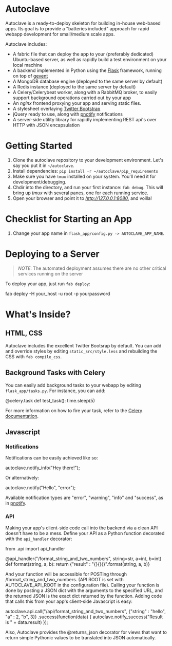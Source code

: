 Autoclave
=========

Autoclave is a ready-to-deploy skeleton for building in-house web-based apps. Its goal is to provide a "batteries included" approach for rapid webapp development for small/medium scale apps.

Autoclave includes:

* A fabric file that can deploy the app to your (preferably dedicated) Ubuntu-based server, as well as rapidly build a test environment on your local machine
* A backend implemented in Python using the [Flask](http://flask.pocoo.org) framework, running on top of [gevent](http://www.gevent.org/)
* A MongoDB database engine (deployed to the same server by default)
* A Redis instance (deployed to the same server by default)
* A Celery/Celerybeat worker, along with a RabbitMQ broker, to easily support background operations carried out by your app
* An *nginx* frontend proxying your app and serving static files.
* A stylesheet overlaying [Twitter Bootstrap](http://twitter.github.com/bootstrap/)
* jQuery ready to use, along with [pnotify](http://pinesframework.org/pnotify/) notifications
* A server-side utility library for rapidly implementing REST api's over HTTP with JSON encapsulation

Getting Started
===============

1. Clone the autoclave repository to your development environment. Let's say you put it in `~/autoclave`.
2. Install dependencies: `pip install -r ~/autoclave/pip_requirements`
3. Make sure you have `tmux` installed on your system. You'll need it for development/debugging.
4. Chdir into the directory, and run your first instance: `fab debug`. This will bring up *tmux* with several panes, one for each running service.
5. Open your browser and point it to *http://127.0.0.1:8080*, and voilla!

Checklist for Starting an App
=============================

1. Change your app name in `flask_app/config.py -> AUTOCLAVE_APP_NAME`.

Deploying to a Server
=====================

> *NOTE*: The automated deployment assumes there are no other critical services running on the server

To deploy your app, just run `fab deploy`:

   fab deploy -H your_host -u root -p yourpassword

What's Inside?
==============

HTML, CSS
---------

Autoclave includes the excellent Twitter Bootsrap by default. You can add and override styles by editing `static_src/style.less` and rebuilding the CSS with `fab compile_css`.

Background Tasks with Celery
----------------------------

You can easily add background tasks to your webapp by editing `flask_app/tasks.py`. For instance, you can add:

 @celery.task
 def test_task():
     time.sleep(5)

For more information on how to fire your task, refer to the [Celery documentation](http://www.celeryproject.org/docs-and-support/).

Javascript
----------

### Notifications

Notifications can be easily achieved like so:

 autoclave.notify_info("Hey there!");

Or alternatively:

 autoclave.notify("Hello", "error");

Available notification types are "error", "warning", "info" and "success", as in [pnotify](http://pinesframework.org/pnotify/).

### API

Making your app's client-side code call into the backend via a clean API doesn't have to be a mess. Define your API as a Python function decorated with the `api_handler` decorator:

  from .api import api_handler
  
  @api_handler("/format_string_and_two_numbers", string=str, a=int, b=int)
  def format(string, a, b):
      return {"result" : "{}{}{}".format(string, a, b)}

And your function will be accessible for POSTing through *<API ROOT>*/format_string_and_two_numbers. (API ROOT is set with AUTOCLAVE_API_ROOT in the configuration file). Calling your function is done by posting a JSON dict with the arguments to the specified URL, and the returned JSON is the exact dict returned by the function. Adding code that calls this from your app's client-side Javascript is easy:

  autoclave.api.call("/api/format_string_and_two_numbers", {"string" : "hello", "a" : 2, "b", 3})
     .success(function(data) {
         autoclave.notify_success("Result is " + data.result)
     });

Also, Autoclave provides the @returns_json decorator for views that want to return simple Pythonic values to be translated into JSON automatically.


